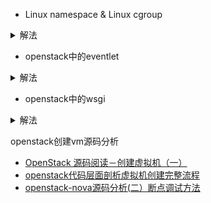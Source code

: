 - Linux namespace & Linux cgroup
<details>
    <summary>解法</summary>
    
- [实现容器的底层技术](https://mp.weixin.qq.com/s?__biz=MzIwMTM5MjUwMg==&mid=2653587673&idx=1&sn=476207c0186182ecdfa70256fbc9853a&chksm=8d3080c0ba4709d62f1b01d631c3456e2536d44207d1ed40947898f9efd2592cd79460a68e00&scene=21#wechat_redirect)
- [Linux 环境隔离机制 -- Linux Namespace](https://zhuanlan.zhihu.com/p/47571649)
- [Linux资源管理之cgroups简介](https://tech.meituan.com/2015/03/31/cgroups.html)
- [浅谈Linux Cgroups机制](https://zhuanlan.zhihu.com/p/81668069)
</details>


- openstack中的eventlet
<details>
    <summary>解法</summary>
    
- [Openstack源代码分析之Eventlet](https://blog.csdn.net/bluefire1991/article/details/13205617?utm_medium=distribute.pc_relevant.none-task-blog-title-10&spm=1001.2101.3001.4242)
- [Python eventlet](https://blog.csdn.net/youyou1543724847/article/details/71404145)
- [花了两个星期，我终于把 WSGI 整明白了](https://blog.csdn.net/cqcre/article/details/93268607?utm_medium=distribute.pc_relevant.none-task-blog-BlogCommendFromMachineLearnPai2-1.control&depth_1-utm_source=distribute.pc_relevant.none-task-blog-BlogCommendFromMachineLearnPai2-1.control)
</details>

- openstack中的wsgi
<details>
    <summary>解法</summary>
    
- [openstack基础之python WSGI,paste,Routes,webob](https://blog.csdn.net/happyanger6/article/details/54518491#commentBox)
</details>


openstack创建vm源码分析
- [OpenStack 源码阅读－创建虚拟机（一）](https://blog.csdn.net/LL_JCB/article/details/80218680)
- [openstack代码层面剖析虚拟机创建完整流程](https://www.jianshu.com/p/3c7cc267e067)
- [openstack-nova源码分析(二）断点调试方法](https://blog.csdn.net/comprel/article/details/88933534)

